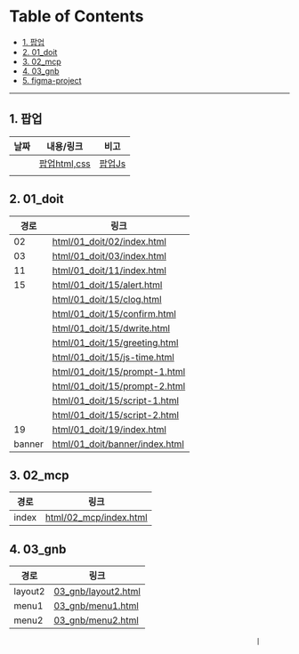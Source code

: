# Table of Contents <!-- omit in toc -->
- [1. 팝업](#1-팝업)
- [2. 01_doit](#2-01_doit)
- [3. 02_mcp](#3-02_mcp)
- [4. 03_gnb](#4-03_gnb)
- [5. figma-project](https://github.com/qwerewqwerew/figmaTohtml.git)



---
## 1. 팝업
| 날짜 | 내용/링크                           | 비고                          |
| ---- | ----------------------------------- | ----------------------------- |
|      | [팝업html,css](03_gnb/layout2.html) | [팝업Js](03_gnb\script\js.js) |
|      |                                     |                               |

## 2. 01_doit
| 경로   | 링크                                                             |
| ------ | ---------------------------------------------------------------- |
| 02     | [html/01_doit/02/index.html](html/01_doit/02/index.html)         |
| 03     | [html/01_doit/03/index.html](html/01_doit/03/index.html)         |
| 11     | [html/01_doit/11/index.html](html/01_doit/11/index.html)         |
| 15     | [html/01_doit/15/alert.html](html/01_doit/15/alert.html)         |
|        | [html/01_doit/15/clog.html](html/01_doit/15/clog.html)           |
|        | [html/01_doit/15/confirm.html](html/01_doit/15/confirm.html)     |
|        | [html/01_doit/15/dwrite.html](html/01_doit/15/dwrite.html)       |
|        | [html/01_doit/15/greeting.html](html/01_doit/15/greeting.html)   |
|        | [html/01_doit/15/js-time.html](html/01_doit/15/js-time.html)     |
|        | [html/01_doit/15/prompt-1.html](html/01_doit/15/prompt-1.html)   |
|        | [html/01_doit/15/prompt-2.html](html/01_doit/15/prompt-2.html)   |
|        | [html/01_doit/15/script-1.html](html/01_doit/15/script-1.html)   |
|        | [html/01_doit/15/script-2.html](html/01_doit/15/script-2.html)   |
| 19     | [html/01_doit/19/index.html](html/01_doit/19/index.html)         |
| banner | [html/01_doit/banner/index.html](html/01_doit/banner/index.html) |

## 3. 02_mcp
| 경로  | 링크                                             |
| ----- | ------------------------------------------------ |
| index | [html/02_mcp/index.html](html/02_mcp/index.html) |

## 4. 03_gnb
| 경로    | 링크                                       |
| ------- | ------------------------------------------ |
| layout2 | [03_gnb/layout2.html](03_gnb/layout2.html) |
| menu1   | [03_gnb/menu1.html](03_gnb/menu1.html)     |
| menu2   | [03_gnb/menu2.html](03_gnb/menu2.html)     |

                                                                  |
